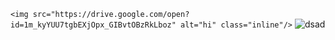
`<img src="https://drive.google.com/open?id=1m_kyYUU7tgbEXjOpx_GIBvtOBzRkLboz" alt="hi" class="inline"/>`
![dsad](https://drive.google.com/open?id=1m_kyYUU7tgbEXjOpx_GIBvtOBzRkLboz)
